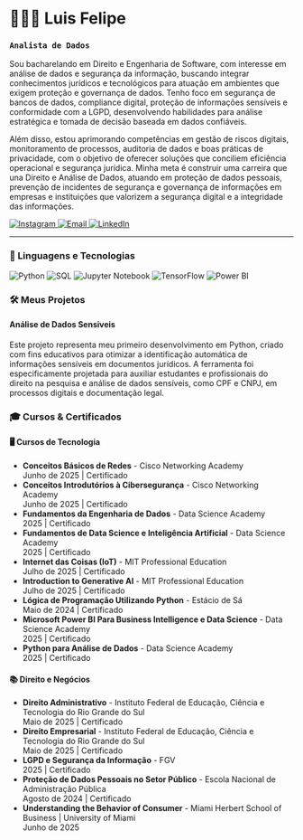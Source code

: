 # 👨🏻‍💻 Luis Felipe


### **`Analista de Dados`** 

Sou bacharelando em Direito e Engenharia de Software, com interesse em análise de dados e segurança da informação, buscando integrar conhecimentos jurídicos e tecnológicos para atuação em ambientes que exigem proteção e governança de dados. Tenho foco em segurança de bancos de dados, compliance digital, proteção de informações sensíveis e conformidade com a LGPD, desenvolvendo habilidades para análise estratégica e tomada de decisão baseada em dados confiáveis.

Além disso, estou aprimorando competências em gestão de riscos digitais, monitoramento de processos, auditoria de dados e boas práticas de privacidade, com o objetivo de oferecer soluções que conciliem eficiência operacional e segurança jurídica. Minha meta é construir uma carreira que una Direito e Análise de Dados, atuando em proteção de dados pessoais, prevenção de incidentes de segurança e governança de informações em empresas e instituições que valorizem a segurança digital e a integridade das informações.

<p align="left">
    <a href="https://www.instagram.com/ggomes.03">
        <img 
            alt="Instagram" 
            title="Me siga no Instagram" 
            src="https://img.shields.io/badge/-Instagram-000?style=for-the-badge&logo=instagram&logoColor=white"
        />
    </a>
    <a href="mailto:luisfelipe.sec@gmail.com">
        <img 
            alt="Email" 
            title="Me envie um email" 
            src="https://img.shields.io/badge/-Email-000?style=for-the-badge&logo=gmail&logoColor=white"
        />
    </a>
    <a href="https://www.linkedin.com/in/luis-felipe-dias-analyst">
        <img 
            alt="LinkedIn" 
            title="Me acompanhe no LinkedIn" 
            src="https://img.shields.io/badge/-LinkedIn-000?style=for-the-badge&logo=linkedin&logoColor=white"
        />
    </a>
</p>

---

### 🤖 Linguagens e Tecnologias

<img 
     alt="Python"
        title="Python"
        src="https://img.shields.io/badge/-Python-000080?style=for-the-badge&logo=python&logoColor=white"
    />
    <img 
        alt="SQL"
        title="SQL"
        src="https://img.shields.io/badge/-SQL-4479A1?style=for-the-badge&logo=mysql&logoColor=white"
    />
    <img 
        alt="Jupyter Notebook"
        title="Jupyter Notebook"
        src="https://img.shields.io/badge/-Jupyter-ff8c00?style=for-the-badge&logo=jupyter&logoColor=white"
    />
    <img 
        alt="TensorFlow"
        title="TensorFlow"
        src="https://img.shields.io/badge/-TensorFlow-FF6F00?style=for-the-badge&logo=tensorflow&logoColor=white"
    />
    <img 
    alt="Power BI"
    title="Power BI"
    src="https://img.shields.io/badge/-Power%20BI-F2C811?style=for-the-badge&logo=powerbi&logoColor=black"
/>









### 🛠️ Meus Projetos

#### **Análise de Dados Sensiveis**
Este projeto representa meu primeiro desenvolvimento em Python, criado com fins educativos para otimizar a identificação automática de informações sensíveis em documentos jurídicos. A ferramenta foi especificamente projetada para auxiliar estudantes e profissionais do direito na pesquisa e análise de dados sensíveis, como CPF e CNPJ, em processos digitais e documentação legal.
###  🎓 Cursos & Certificados

#### 🖥️ Cursos de Tecnologia

- **Conceitos Básicos de Redes** - Cisco Networking Academy  
  Junho de 2025 | Certificado
- **Conceitos Introdutórios à Cibersegurança** - Cisco Networking Academy  
  Junho de 2025 | Certificado
- **Fundamentos da Engenharia de Dados** - Data Science Academy  
  2025 | Certificado
- **Fundamentos de Data Science e Inteligência Artificial** - Data Science Academy  
  2025 | Certificado
- **Internet das Coisas (IoT)** - MIT Professional Education  
  Julho de 2025 | Certificado
- **Introduction to Generative AI** - MIT Professional Education  
  Julho de 2025 | Certificado
- **Lógica de Programação Utilizando Python** - Estácio de Sá  
  Maio de 2024 | Certificado
- **Microsoft Power BI Para Business Intelligence e Data Science** - Data Science Academy  
  2025 | Certificado
- **Python para Análise de Dados** - Data Science Academy  
  2025 | Certificado

#### 📚 Direito e Negócios

- **Direito Administrativo** - Instituto Federal de Educação, Ciência e Tecnologia do Rio Grande do Sul  
  Maio de 2025 | Certificado
- **Direito Empresarial** - Instituto Federal de Educação, Ciência e Tecnologia do Rio Grande do Sul  
  Maio de 2025 | Certificado
- **LGPD e Segurança da Informação** - FGV  
  2025 | Certificado
- **Proteção de Dados Pessoais no Setor Público** - Escola Nacional de Administração Pública  
  Agosto de 2024 | Certificado
- **Understanding the Behavior of Consumer** - Miami Herbert School of Business | University of Miami  
  Junho de 2025










</p>
